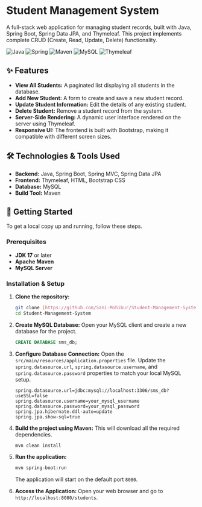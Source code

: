 # Student Management System

A full-stack web application for managing student records, built with Java, Spring Boot, Spring Data JPA, and Thymeleaf. This project implements complete CRUD (Create, Read, Update, Delete) functionality.

![Java](https://img.shields.io/badge/Java-ED8B00?style=for-the-badge&logo=openjdk&logoColor=white)
![Spring](https://img.shields.io/badge/Spring_Boot-6DB33F?style=for-the-badge&logo=spring&logoColor=white)
![Maven](https://img.shields.io/badge/Maven-C71A36?style=for-the-badge&logo=apache-maven&logoColor=white)
![MySQL](https://img.shields.io/badge/MySQL-4479A1?style=for-the-badge&logo=mysql&logoColor=white)
![Thymeleaf](https://img.shields.io/badge/Thymeleaf-005F0F?style=for-the-badge&logo=thymeleaf&logoColor=white)

## ✨ Features

* **View All Students:** A paginated list displaying all students in the database.
* **Add New Student:** A form to create and save a new student record.
* **Update Student Information:** Edit the details of any existing student.
* **Delete Student:** Remove a student record from the system.
* **Server-Side Rendering:** A dynamic user interface rendered on the server using Thymeleaf.
* **Responsive UI:** The frontend is built with Bootstrap, making it compatible with different screen sizes.

## 🛠️ Technologies & Tools Used

* **Backend:** Java, Spring Boot, Spring MVC, Spring Data JPA
* **Frontend:** Thymeleaf, HTML, Bootstrap CSS
* **Database:** MySQL
* **Build Tool:** Maven

## 🚀 Getting Started

To get a local copy up and running, follow these steps.

### Prerequisites

* **JDK 17** or later
* **Apache Maven**
* **MySQL Server**

### Installation & Setup

1.  **Clone the repository:**
    ```sh
    git clone [https://github.com/Sani-Mohibur/Student-Management-System.git](https://github.com/Sani-Mohibur/Student-Management-System.git)
    cd Student-Management-System
    ```

2.  **Create MySQL Database:**
    Open your MySQL client and create a new database for the project.
    ```sql
    CREATE DATABASE sms_db;
    ```

3.  **Configure Database Connection:**
    Open the `src/main/resources/application.properties` file. Update the `spring.datasource.url`, `spring.datasource.username`, and `spring.datasource.password` properties to match your local MySQL setup.

    ```properties
    spring.datasource.url=jdbc:mysql://localhost:3306/sms_db?useSSL=false
    spring.datasource.username=your_mysql_username
    spring.datasource.password=your_mysql_password
    spring.jpa.hibernate.ddl-auto=update
    spring.jpa.show-sql=true
    ```

4.  **Build the project using Maven:**
    This will download all the required dependencies.
    ```sh
    mvn clean install
    ```

5.  **Run the application:**
    ```sh
    mvn spring-boot:run
    ```
    The application will start on the default port `8080`.

6.  **Access the Application:**
    Open your web browser and go to `http://localhost:8080/students`.
